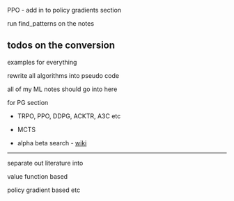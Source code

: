 PPO - add in to policy gradients section

run find_patterns on the notes

## todos on the conversion

examples for everything

rewrite all algorithms into pseudo code

all of my ML notes should go into here


for PG section
- TRPO, PPO, DDPG, ACKTR, A3C etc

- MCTS 
- alpha beta search - [wiki](https://en.wikipedia.org/wiki/Alpha%E2%80%93beta_pruning)

---

separate out literature into

value function based

policy gradient based etc
